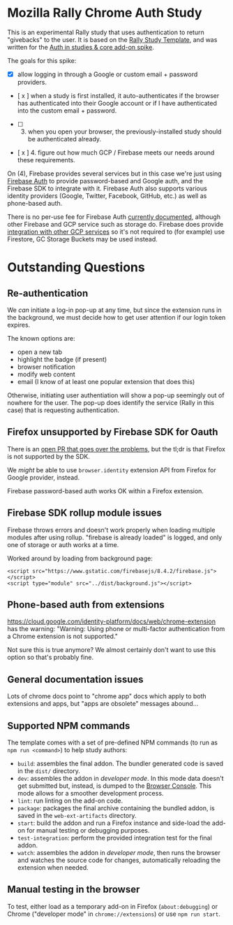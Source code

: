 # Mozilla Rally Chrome Auth Study
This is an experimental Rally study that uses authentication to return "givebacks" to the user. It is based on the [Rally Study Template](https://github.com/mozilla-rally/study-template/), and was written for the [Auth in studies & core add-on spike](https://github.com/mozilla-rally/rally-core-addon/issues/559).

The goals for this spike:
- [x] allow logging in through a Google or custom email + password providers.
- [ x ] when a study is first installed, it auto-authenticates if the browser has authenticated into their Google account or if I have authenticated into the custom email + password.
- [ ] 3. when you open your browser, the previously-installed study should be authenticated already.
- [ x ] 4. figure out how much GCP / Firebase meets our needs around these requirements.

On (4), Firebase provides several services but in this case we're just using [Firebase Auth](https://firebase.google.com/docs/auth) to provide password-based and Google auth, and the Firebase SDK to integrate with it. Firebase Auth also supports various identity providers (Google, Twitter, Facebook, GitHub, etc.) as well as phone-based auth.

There is no per-use fee for Firebase Auth [currently documented](https://firebase.google.com/pricing), although other Firebase and GCP service such as storage do. Firebase does provide [integration with other GCP services](https://firebase.google.com/docs/storage/gcp-integration) so it's not required to (for example) use Firestore, GC Storage Buckets may be used instead.

# Outstanding Questions
## Re-authentication
We *can* initiate a log-in pop-up at any time, but since the extension runs in the background, we must decide how to get user attention if our login token expires.

The known options are:

- open a new tab
- highlight the badge (if present)
- browser notification
- modify web content
- email (I know of at least one popular extension that does this)

Otherwise, initiating user authentiation will show a pop-up seemingly out of nowhere for the user. The pop-up does identify the service (Rally in this case) that
is requesting authentication.

## Firefox unsupported by Firebase SDK for Oauth

There is an [open PR that goes over the problems](https://github.com/firebase/firebase-js-sdk/issues/4002), but the tl;dr is that Firefox is not supported by the SDK.

We *might* be able to use `browser.identity` extension API from Firefox for Google provider, instead.

Firebase password-based auth works OK within a Firefox extension.

## Firebase SDK rollup module issues
Firebase throws errors and doesn't work properly when loading multiple modules after using rollup. "firebase is already loaded" is logged, and only one of storage or auth works at a time.

Worked around by loading from background page:
```
<script src="https://www.gstatic.com/firebasejs/8.4.2/firebase.js"></script>
<script type="module" src="../dist/background.js"></script>
```

## Phone-based auth from extensions
https://cloud.google.com/identity-platform/docs/web/chrome-extension has the warning: "Warning: Using phone or multi-factor authentication from a Chrome extension is not supported."

Not sure this is true anymore?
We almost certainly don't want to use this option so that's probably fine.

## General documentation issues
Lots of chrome docs point to "chrome app" docs which apply to both extensions and apps, but "apps are obsolete" messages abound...

## Supported NPM commands
The template comes with a set of pre-defined NPM commands (to run as `npm run <command>`) to help study authors:

* `build`: assembles the final addon. The bundler generated code is saved in the `dist/` directory.
* `dev`: assembles the addon in _developer mode_. In this mode data doesn't get submitted but, instead, is dumped to the [Browser Console](https://developer.mozilla.org/en-US/docs/Tools/Browser_Console). This mode allows for a smoother development process.
* `lint`: run linting on the add-on code.
* `package`: packages the final archive containing the bundled addon, is saved in the `web-ext-artifacts` directory.
* `start`: build the addon and run a Firefox instance and side-load the add-on for manual testing or debugging purposes.
* `test-integration`: perform the provided integration test for the final addon.
* `watch`: assembles the addon in _developer mode_, then runs the browser and watches the source code for changes, automatically reloading the extension when needed.

## Manual testing in the browser
To test, either load as a temporary add-on in Firefox (`about:debugging`) or Chrome ("developer mode" in `chrome://extensions`) or use `npm run start`.
